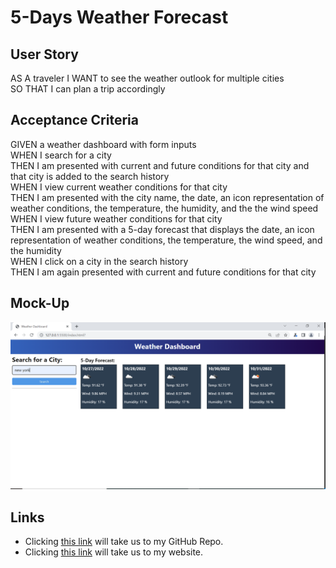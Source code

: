 # 5-Days Weather Forecast

## User Story

AS A traveler
I WANT to see the weather outlook for multiple cities <br>
SO THAT I can plan a trip accordingly <br>

## Acceptance Criteria

GIVEN a weather dashboard with form inputs <br>
WHEN I search for a city <br>
THEN I am presented with current and future conditions for that city and that city is added to the search history <br>
WHEN I view current weather conditions for that city <br>
THEN I am presented with the city name, the date, an icon representation of weather conditions, the temperature, the humidity, and the the wind speed <br>
WHEN I view future weather conditions for that city <br>
THEN I am presented with a 5-day forecast that displays the date, an icon representation of weather conditions, the temperature, the wind speed, and the humidity <br>
WHEN I click on a city in the search history <br>
THEN I am again presented with current and future conditions for that city <br>

## Mock-Up

![Click here to see the Mock-Up](./5-days%20weather%20forecast.PNG)

## Links

* Clicking [this link](git@github.com:ademsahil274/How-is-the-Weather.git) will take us to my GitHub Repo.
* Clicking [this link](https://ademsahil274.github.io/How-is-the-Weather/) will take us to my website.

